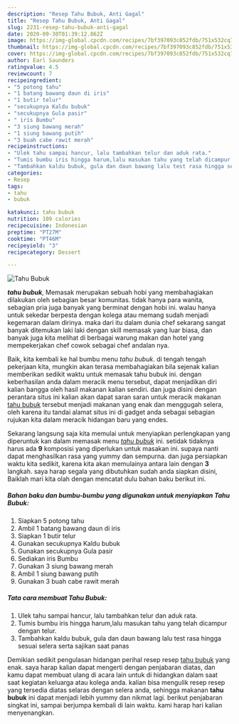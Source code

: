 ```yaml
---
description: "Resep Tahu Bubuk, Anti Gagal"
title: "Resep Tahu Bubuk, Anti Gagal"
slug: 2231-resep-tahu-bubuk-anti-gagal
date: 2020-09-30T01:39:12.862Z
image: https://img-global.cpcdn.com/recipes/7bf397093c852fdb/751x532cq70/tahu-bubuk-foto-resep-utama.jpg
thumbnail: https://img-global.cpcdn.com/recipes/7bf397093c852fdb/751x532cq70/tahu-bubuk-foto-resep-utama.jpg
cover: https://img-global.cpcdn.com/recipes/7bf397093c852fdb/751x532cq70/tahu-bubuk-foto-resep-utama.jpg
author: Earl Saunders
ratingvalue: 4.5
reviewcount: 7
recipeingredient:
- "5 potong tahu"
- "1 batang bawang daun di iris"
- "1 butir telur"
- "secukupnya Kaldu bubuk"
- "secukupnya Gula pasir"
- " iris Bumbu"
- "3 siung bawang merah"
- "1 siung bawang putih"
- "3 buah cabe rawit merah"
recipeinstructions:
- "Ulek tahu sampai hancur, lalu tambahkan telur dan aduk rata."
- "Tumis bumbu iris hingga harum,lalu masukan tahu yang telah dicampur dengan telur."
- "Tambahkan kaldu bubuk, gula dan daun bawang lalu test rasa hingga sesuai selera serta sajikan saat panas"
categories:
- Resep
tags:
- tahu
- bubuk

katakunci: tahu bubuk 
nutrition: 109 calories
recipecuisine: Indonesian
preptime: "PT27M"
cooktime: "PT46M"
recipeyield: "3"
recipecategory: Dessert

---
```



![Tahu Bubuk](https://img-global.cpcdn.com/recipes/7bf397093c852fdb/751x532cq70/tahu-bubuk-foto-resep-utama.jpg)

<b><i>tahu bubuk</i></b>, Memasak merupakan sebuah hobi yang membahagiakan dilakukan oleh sebagian besar komunitas. tidak hanya para wanita, sebagian pria juga banyak yang berminat dengan hobi ini. walau hanya untuk sekedar berpesta dengan kolega atau memang sudah menjadi kegemaran dalam dirinya. maka dari itu dalam dunia chef sekarang sangat banyak ditemukan laki laki dengan skill memasak yang luar biasa, dan banyak juga kita melihat di berbagai warung makan dan hotel yang mempekerjakan chef cowok sebagai chef andalan nya.

Baik, kita kembali ke hal bumbu menu <i>tahu bubuk</i>. di tengah tengah pekerjaan kita, mungkin akan terasa membahagiakan bila sejenak kalian memberikan sedikit waktu untuk memasak tahu bubuk ini. dengan keberhasilan anda dalam meracik menu tersebut, dapat menjadikan diri kalian bangga oleh hasil makanan kalian sendiri. dan juga disini dengan perantara situs ini kalian akan dapat saran saran untuk meracik makanan <u>tahu bubuk</u> tersebut menjadi makanan yang enak dan menggugah selera, oleh karena itu tandai alamat situs ini di gadget anda sebagai sebagian rujukan kita dalam meracik hidangan baru yang endes.




Sekarang langsung saja kita memulai untuk menyiapkan perlengkapan yang diperuntuk kan dalam memasak menu <u><i>tahu bubuk</i></u> ini. setidak tidaknya harus ada <b>9</b> komposisi yang diperlukan untuk masakan ini. supaya nanti dapat menghasilkan rasa yang yummy dan sempurna. dan juga persiapkan waktu kita sedikit, karena kita akan memulainya antara lain dengan <b>3</b> langkah. saya harap segala yang dibutuhkan sudah anda siapkan disini, Baiklah mari kita olah dengan mencatat dulu bahan baku berikut ini.

<!--inarticleads1-->

##### Bahan baku dan bumbu-bumbu yang digunakan untuk menyiapkan Tahu Bubuk:

1. Siapkan 5 potong tahu
1. Ambil 1 batang bawang daun di iris
1. Siapkan 1 butir telur
1. Gunakan secukupnya Kaldu bubuk
1. Gunakan secukupnya Gula pasir
1. Sediakan  iris Bumbu
1. Gunakan 3 siung bawang merah
1. Ambil 1 siung bawang putih
1. Gunakan 3 buah cabe rawit merah




<!--inarticleads2-->

##### Tata cara membuat Tahu Bubuk:

1. Ulek tahu sampai hancur, lalu tambahkan telur dan aduk rata.
1. Tumis bumbu iris hingga harum,lalu masukan tahu yang telah dicampur dengan telur.
1. Tambahkan kaldu bubuk, gula dan daun bawang lalu test rasa hingga sesuai selera serta sajikan saat panas




Demikian sedikit pengulasan hidangan perihal resep resep <u>tahu bubuk</u> yang enak. saya harap kalian dapat mengerti dengan penjabaran diatas, dan kamu dapat membuat ulang di acara lain untuk di hidangkan dalam saat saat kegiatan keluarga atau kolega anda. kalian bisa mengulik resep resep yang tersedia diatas selaras dengan selera anda, sehingga makanan <b>tahu bubuk</b> ini dapat menjadi lebih yummy dan nikmat lagi. berikut penjabaran singkat ini, sampai berjumpa kembali di lain waktu. kami harap hari kalian menyenangkan.
